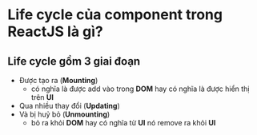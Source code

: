 # Life cycle của component trong ReactJS là gì?

## Life cycle gồm 3 giai đoạn
- Được tạo ra (**Mounting**)
    - có nghĩa là được add vào trong **DOM** hay có nghĩa là được hiển thị trên **UI**
- Qua nhiều thay đổi (**Updating**)
- Và bị huỷ bỏ (**Unmounting**)
    - bỏ ra khỏi **DOM** hay có nghĩa từ **UI** nó remove ra khỏi **UI**
